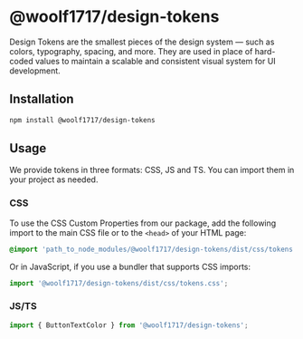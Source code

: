 # @woolf1717/design-tokens

Design Tokens are the smallest pieces of the design system — such as colors, typography, spacing, and more. They are used in place of hard-coded values to maintain a scalable and consistent visual system for UI development.

## Installation

```bash
npm install @woolf1717/design-tokens
```

## Usage

We provide tokens in three formats: CSS, JS and TS. You can import them in your project as needed.

### CSS

To use the CSS Custom Properties from our package, add the following import to the main CSS file or to the `<head>` of your HTML page:

```css
@import 'path_to_node_modules/@woolf1717/design-tokens/dist/css/tokens.css';
```

Or in JavaScript, if you use a bundler that supports CSS imports:

```js
import '@woolf1717/design-tokens/dist/css/tokens.css';
```

### JS/TS

```js
import { ButtonTextColor } from '@woolf1717/design-tokens';
```
